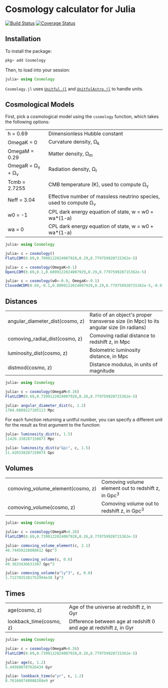 Cosmology calculator for Julia
==============================

[![Build Status](https://img.shields.io/travis/JuliaAstro/Cosmology.jl.svg?style=flat-square&label=build)](https://travis-ci.org/JuliaAstro/Cosmology.jl)
[![Coverage Status](http://img.shields.io/coveralls/JuliaAstro/Cosmology.jl.svg?style=flat-square)](https://coveralls.io/r/JuliaAstro/Cosmology.jl?branch=master)


Installation
------------

To install the package:

```julia
pkg> add Cosmology
```

Then, to load into your session:

```julia
julia> using Cosmology
```

`Cosmology.jl` uses [`Unitful.jl`](https://github.com/ajkeller34/Unitful.jl) and
[`UnitfulAstro.jl`](https://github.com/JuliaAstro/UnitfulAstro.jl) to handle units.

Cosmological Models
-------------------

First, pick a cosmological model using the `cosmology` function,
which takes the following options:

<table>
  <tr>
    <td>h = 0.69</td>
    <td>Dimensionless Hubble constant</td>
  </tr>
  <tr>
    <td>OmegaK = 0</td>
    <td>Curvature density, Ω<sub>k</sub></td>
  </tr>
  <tr>
    <td>OmegaM = 0.29</td>
    <td>Matter density, Ω<sub>m</sub></td>
  </tr>
  <tr>
    <td>OmegaR = Ω<sub>γ</sub> + Ω<sub>ν</sub></td>
    <td>Radiation density, Ω<sub>r</sub></td>
  </tr>
  <tr>
    <td>Tcmb = 2.7255</td>
    <td>CMB temperature (K), used to compute Ω<sub>γ</sub></td>
  </tr>
  <tr>
    <td>Neff = 3.04</td>
    <td>Effective number of massless neutrino species, used to compute Ω<sub>ν</sub></td>
  </tr>
  <tr>
    <td>w0 = -1</td>
    <td>CPL dark energy equation of state, w = w0 + wa*(1-a)</td>
  </tr>
  <tr>
    <td>wa = 0</td>
    <td>CPL dark energy equation of state, w = w0 + wa*(1-a)</td>
  </tr>
</table>

```julia
julia> using Cosmology

julia> c = cosmology()
FlatLCDM(0.69,0.7099122024007928,0.29,8.779759920715362e-5)

julia> c = cosmology(OmegaK=0.1)
OpenLCDM(0.69,0.1,0.6099122024007929,0.29,8.779759920715362e-5)

julia> c = cosmology(w0=-0.9, OmegaK=-0.1)
ClosedWCDM(0.69,-0.1,0.8099122024007929,0.29,8.779759920715362e-5,-0.9,0.0)
```

Distances
---------

<table>
  <tr>
    <td>angular_diameter_dist(cosmo,&nbsp;z)</td>
    <td>Ratio of an object's proper transverse size (in Mpc) to its angular size (in radians)</td>
  </tr>
  <tr>
    <td>comoving_radial_dist(cosmo,&nbsp;z)</td>
    <td>Comoving radial distance to redshift z, in Mpc</td>
  </tr>
  <tr>
    <td>luminosity_dist(cosmo, z)</td>
    <td>Bolometric luminosity distance, in Mpc</td>
  </tr>
  <tr>
    <td>distmod(cosmo, z)</td>
    <td>Distance modulus, in units of magnitude</td>
  </tr>
</table>

```julia
julia> using Cosmology

julia> c = cosmology(OmegaM=0.26)
FlatLCDM(0.69,0.7399122024007928,0.26,8.779759920715362e-5)

julia> angular_diameter_dist(c, 1.2)
1784.0089227105113 Mpc
```

For each function returning a unitful number, you can specify a different unit
for the result as first argument to the function:

```julia
julia> luminosity_dist(c, 1.5)
11420.338287150073 Mpc

julia> luminosity_dist(u"Gpc", c, 1.5)
11.420338287150074 Gpc
```

Volumes
-------

<table>
  <tr>
    <td>comoving_volume_element(cosmo,&nbsp;z)</td>
    <td>Comoving volume element out to redshift z, in Gpc<sup>3</sup></td>
  </tr>
  <tr>
    <td>comoving_volume(cosmo,&nbsp;z)</td>
    <td>Comoving volume out to redshift z, in Gpc<sup>3</sup></td>
  </tr>
</table>

```julia
julia> using Cosmology

julia> c = cosmology(OmegaM=0.26)
FlatLCDM(0.69,0.7399122024007928,0.26,8.779759920715362e-5)

julia> comoving_volume_element(c, 2.1)
46.74459228888612 Gpc^3

julia> comoving_volume(c, 0.6)
49.3633436631307 Gpc^3

julia> comoving_volume(u"ly^3", c, 0.6)
1.7127035381752994e30 ly^3
```

Times
-----

<table>
  <tr>
    <td>age(cosmo, z)</td>
    <td>Age of the universe at redshift z, in Gyr</td>
  </tr>
  <tr>
    <td>lookback_time(cosmo, z)</td>
    <td>Difference between age at redshift 0 and age at redshift z, in Gyr</td>
  </tr>
</table>

```julia
julia> using Cosmology

julia> c = cosmology(OmegaM=0.26)
FlatLCDM(0.69,0.7399122024007928,0.26,8.779759920715362e-5)

julia> age(c, 1.2)
5.445600787626434 Gyr

julia> lookback_time(u"yr", c, 1.2)
8.761660748088268e9 yr
```
